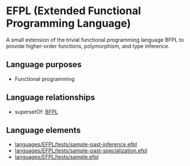 # EFPL (Extended Functional Programming Language)
A small extension of the trivial functional programming language BFPL to provide higher-order functions, polymorphism, and type inference.
## Language purposes
* Functional programming
## Language relationships
* supersetOf: [BFPL](languages/bfpl.html)
## Language elements
* [languages/EFPL/tests/sample-past-inference.efpl](../../languages/EFPL/tests/sample-past-inference.efpl)
* [languages/EFPL/tests/sample-past-specialization.efpl](../../languages/EFPL/tests/sample-past-specialization.efpl)
* [languages/EFPL/tests/sample.efpl](../../languages/EFPL/tests/sample.efpl)
